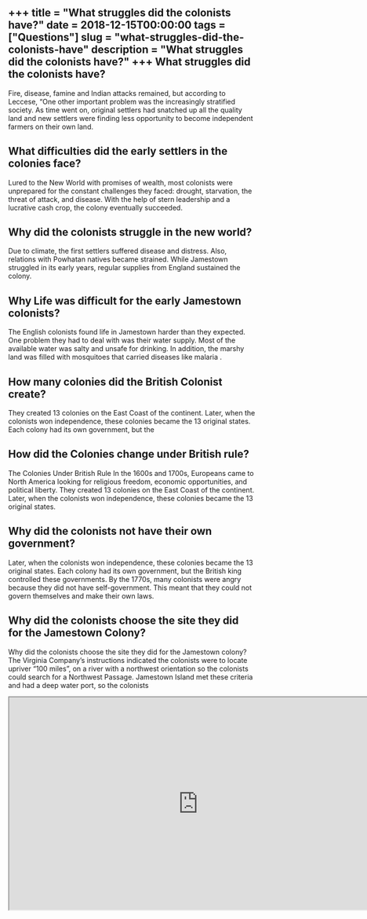 +++
title = "What struggles did the colonists have?"
date = 2018-12-15T00:00:00
tags = ["Questions"]
slug = "what-struggles-did-the-colonists-have"
description = "What struggles did the colonists have?"
+++
What struggles did the colonists have?
--------------------------------------

Fire, disease, famine and Indian attacks remained, but according to Leccese, “One other important problem was the increasingly stratified society. As time went on, original settlers had snatched up all the quality land and new settlers were finding less opportunity to become independent farmers on their own land.

What difficulties did the early settlers in the colonies face?
--------------------------------------------------------------

Lured to the New World with promises of wealth, most colonists were unprepared for the constant challenges they faced: drought, starvation, the threat of attack, and disease. With the help of stern leadership and a lucrative cash crop, the colony eventually succeeded.

Why did the colonists struggle in the new world?
------------------------------------------------

Due to climate, the first settlers suffered disease and distress. Also, relations with Powhatan natives became strained. While Jamestown struggled in its early years, regular supplies from England sustained the colony.

Why Life was difficult for the early Jamestown colonists?
---------------------------------------------------------

The English colonists found life in Jamestown harder than they expected. One problem they had to deal with was their water supply. Most of the available water was salty and unsafe for drinking. In addition, the marshy land was filled with mosquitoes that carried diseases like malaria .

How many colonies did the British Colonist create?
--------------------------------------------------

They created 13 colonies on the East Coast of the continent. Later, when the colonists won independence, these colonies became the 13 original states. Each colony had its own government, but the

How did the Colonies change under British rule?
-----------------------------------------------

The Colonies Under British Rule In the 1600s and 1700s, Europeans came to North America looking for religious freedom, economic opportunities, and political liberty. They created 13 colonies on the East Coast of the continent. Later, when the colonists won independence, these colonies became the 13 original states.

Why did the colonists not have their own government?
----------------------------------------------------

Later, when the colonists won independence, these colonies became the 13 original states. Each colony had its own government, but the British king controlled these governments. By the 1770s, many colonists were angry because they did not have self-government. This meant that they could not govern themselves and make their own laws.

Why did the colonists choose the site they did for the Jamestown Colony?
------------------------------------------------------------------------

Why did the colonists choose the site they did for the Jamestown colony? The Virginia Company’s instructions indicated the colonists were to locate upriver “100 miles”, on a river with a northwest orientation so the colonists could search for a Northwest Passage. Jamestown Island met these criteria and had a deep water port, so the colonists

<iframe allow="accelerometer; autoplay; clipboard-write; encrypted-media; gyroscope; picture-in-picture" allowfullscreen="" class="__youtube_prefs__  epyt-is-override  no-lazyload" data-no-lazy="1" data-origheight="433" data-origwidth="770" data-skipgform_ajax_framebjll="" height="433" id="_ytid_50861" loading="lazy" src="https://www.youtube.com/embed/pCxY70kPDnM?enablejsapi=1&autoplay=0&cc_load_policy=0&cc_lang_pref=&iv_load_policy=1&loop=0&modestbranding=0&rel=1&fs=1&playsinline=0&autohide=2&theme=dark&color=red&controls=1&" title="YouTube player" width="770"></iframe>